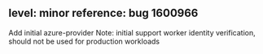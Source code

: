 level: minor
reference: bug 1600966
---
Add initial azure-provider
Note: initial support worker identity verification, should not be used for production workloads
